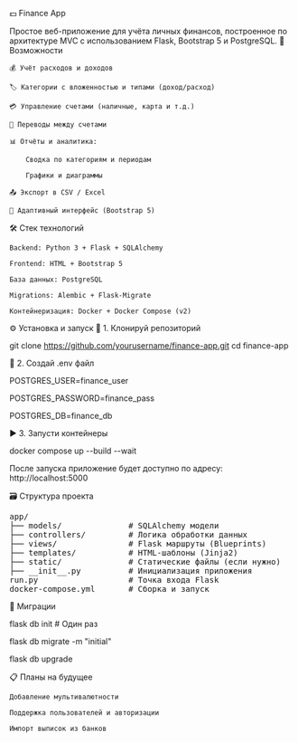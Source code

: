 💵 Finance App

Простое веб-приложение для учёта личных финансов, построенное по архитектуре MVC с использованием Flask, Bootstrap 5 и PostgreSQL.
🚀 Возможности

    💰 Учёт расходов и доходов

    🏷 Категории с вложенностью и типами (доход/расход)

    💳 Управление счетами (наличные, карта и т.д.)

    🔄 Переводы между счетами

    📊 Отчёты и аналитика:

        Сводка по категориям и периодам

        Графики и диаграммы

    📤 Экспорт в CSV / Excel

    🌙 Адаптивный интерфейс (Bootstrap 5)

🛠 Стек технологий

    Backend: Python 3 + Flask + SQLAlchemy

    Frontend: HTML + Bootstrap 5

    База данных: PostgreSQL

    Migrations: Alembic + Flask-Migrate

    Контейнеризация: Docker + Docker Compose (v2)

⚙️ Установка и запуск
📁 1. Клонируй репозиторий

git clone https://github.com/yourusername/finance-app.git
cd finance-app

🐳 2. Создай .env файл

POSTGRES_USER=finance_user

POSTGRES_PASSWORD=finance_pass

POSTGRES_DB=finance_db

▶️ 3. Запусти контейнеры

docker compose up --build --wait

После запуска приложение будет доступно по адресу:
http://localhost:5000

🗃 Структура проекта
<pre>
app/
├── models/              # SQLAlchemy модели
├── controllers/         # Логика обработки данных
├── views/               # Flask маршруты (Blueprints)
├── templates/           # HTML-шаблоны (Jinja2)
├── static/              # Статические файлы (если нужно)
├── __init__.py          # Инициализация приложения
run.py                   # Точка входа Flask
docker-compose.yml       # Сборка и запуск
</pre>
🧪 Миграции

flask db init          # Один раз

flask db migrate -m "initial"

flask db upgrade

📋 Планы на будущее

    Добавление мультивалютности

    Поддержка пользователей и авторизации

    Импорт выписок из банков

